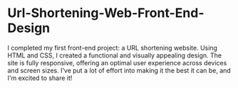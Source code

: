 # Url-Shortening-Web-Front-End-Design
I completed my first front-end project: a URL shortening website. Using HTML and CSS, I created a functional and visually appealing design. The site is fully responsive, offering an optimal user experience across devices and screen sizes. I’ve put a lot of effort into making it the best it can be, and I'm excited to share it!
